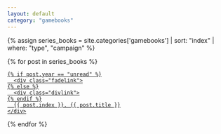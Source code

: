 ```yaml
---
layout: default
category: "gamebooks"
---
```

{% assign series_books = site.categories['gamebooks'] | sort: "index" | where: "type", "campaign" %}

{% for post in series_books %}

  <a href="{{ post.url }}" title="{{ post.title }}">
    
    {% if post.year == "unread" %}
      <div class="fadelink">
    {% else %}
      <div class="divlink">
    {% endif %}
      {{ post.index }}. {{ post.title }}
    </div>
  </a>
 
{% endfor %}
